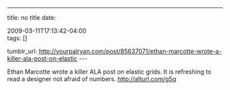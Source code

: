 ---
title: no title
date:

 2009-03-11T17:13:42-04:00  
tags:  []

tumblr_url:
http://yourpalryan.com/post/85637071/ethan-marcotte-wrote-a-killer-ala-post-on-elastic
\-\--

Ethan Marcotte wrote a killer ALA post on elastic grids. It is
refreshing to read a designer not afraid of numbers.
<http://alturl.com/g5q>
